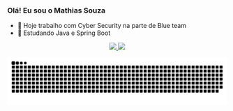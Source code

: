 ### Olá! Eu sou o Mathias Souza



- 🔭 Hoje trabalho com Cyber Security na parte de Blue team
- 🌱 Estudando Java e Spring Boot 

<div align="center">
  <a href="https://github.com/dasSouza">
  <img height="180em" src="https://github-readme-stats.vercel.app/api?username=dasSouza&show_icons=true&theme=radical&include_all_commits=true&count_private=true"/>
  <img height="180em" src="https://github-readme-stats.vercel.app/api/top-langs/?username=dasSouza&layout=compact&langs_count=7&theme=radical"/>
</div>

   ![Snake animation](https://github.com/dasSouza/dasSouza/blob/output/github-contribution-grid-snake.svg)
